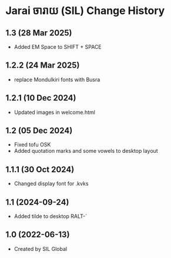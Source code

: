 Jarai ចារាយ (SIL) Change History
====================

1.3 (28 Mar 2025)
----------------
* Added EM Space to SHIFT + SPACE

1.2.2 (24 Mar 2025)
----------------
* replace Mondulkiri fonts with Busra

1.2.1 (10 Dec 2024)
------------------
* Updated images in welcome.html

1.2 (05 Dec 2024)
------------------
* Fixed tofu OSK
* Added quotation​ marks and some vowels to desktop layout  

1.1.1 (30 Oct 2024)
------------------
* Changed display font for .kvks

1.1 (2024-09-24)
----------------
* Added tilde to desktop RALT-`

1.0 (2022-06-13)
----------------
* Created by SIL Global
